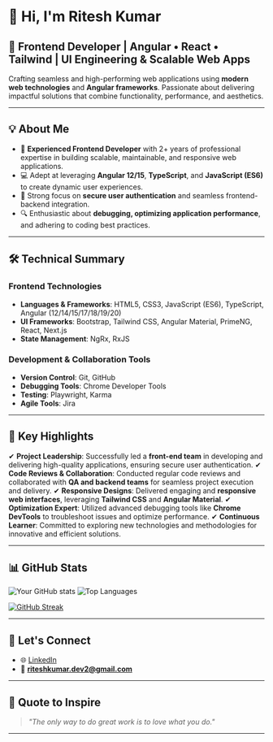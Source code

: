 # 👋 Hi, I'm Ritesh Kumar

## 🚀 Frontend Developer | Angular • React • Tailwind | UI Engineering & Scalable Web Apps

Crafting seamless and high-performing web applications using **modern web technologies** and **Angular frameworks**. Passionate about delivering impactful solutions that combine functionality, performance, and aesthetics.

---

## 💡 About Me

* 🌟 **Experienced Frontend Developer** with 2+ years of professional expertise in building scalable, maintainable, and responsive web applications.
* 💻 Adept at leveraging **Angular 12/15**, **TypeScript**, and **JavaScript (ES6)** to create dynamic user experiences.
* 🔗 Strong focus on **secure user authentication** and seamless frontend-backend integration.
* 🔍 Enthusiastic about **debugging, optimizing application performance**, and adhering to coding best practices.

---

## 🛠️ Technical Summary

### **Frontend Technologies**

* **Languages & Frameworks**: HTML5, CSS3, JavaScript (ES6), TypeScript, Angular (12/14/15/17/18/19/20)
* **UI Frameworks**: Bootstrap, Tailwind CSS, Angular Material, PrimeNG, React, Next.js
* **State Management**: NgRx, RxJS

### **Development & Collaboration Tools**

* **Version Control**: Git, GitHub
* **Debugging Tools**: Chrome Developer Tools
* **Testing**: Playwright, Karma
* **Agile Tools**: Jira


---

## 🌟 Key Highlights

✔ **Project Leadership**: Successfully led a **front-end team** in developing and delivering high-quality applications, ensuring secure user authentication.
✔ **Code Reviews & Collaboration**: Conducted regular code reviews and collaborated with **QA and backend teams** for seamless project execution and delivery.
✔ **Responsive Designs**: Delivered engaging and **responsive web interfaces**, leveraging **Tailwind CSS** and **Angular Material**.
✔ **Optimization Expert**: Utilized advanced debugging tools like **Chrome DevTools** to troubleshoot issues and optimize performance.
✔ **Continuous Learner**: Committed to exploring new technologies and methodologies for innovative and efficient solutions.

---

## 📊 GitHub Stats

![Your GitHub stats](https://github-readme-stats.vercel.app/api?username=ritshkr1\&show_icons=true\&theme=radical)
![Top Languages](https://github-readme-stats.vercel.app/api/top-langs/?username=ritshkr1\&layout=compact\&theme=radical)

[![GitHub Streak](https://streak-stats.demolab.com/?user=ritshkr1)](https://git.io/streak-stats)

---

## 📢 Let's Connect

* 🌐 [LinkedIn](https://www.linkedin.com/in/ritsh)
* 📧 **[riteshkumar.dev2@gmail.com](mailto:riteshkumar.dev2@gmail.com)**

---

## 🌱 Quote to Inspire

> *"The only way to do great work is to love what you do."*

---
